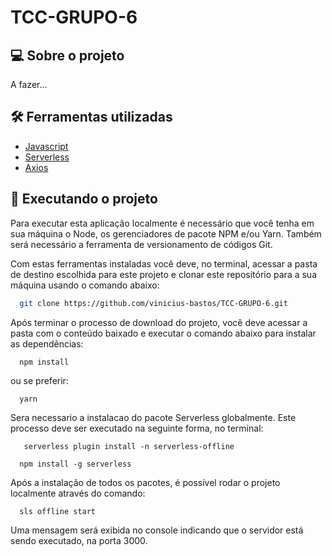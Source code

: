 # TCC-GRUPO-6

## 💻 Sobre o projeto
A fazer...

## 🛠 Ferramentas utilizadas
  <ul>
    <li>
      <a href='https://developer.mozilla.org/en-US/docs/Web/JavaScript'>Javascript</a>
    </li>
    <li>
      <a href='https://www.serverless.com/'>Serverless</a>
    </li>
    <li>
      <a href='https://axios-http.com/ptbr/docs/intro'>Axios</a>
    </li>
  </ul>

  ## 🚀 Executando o projeto
  Para executar esta aplicação localmente é necessário que você tenha em sua máquina o Node, os gerenciadores de pacote NPM e/ou Yarn. Também será necessário a ferramenta de versionamento de códigos Git. 
  
  Com estas ferramentas instaladas você deve, no terminal, acessar a pasta de destino escolhida para este projeto e clonar este repositório para a sua máquina usando o comando abaixo:
  
  ```bash
    git clone https://github.com/vinicius-bastos/TCC-GRUPO-6.git
  ```
  
  <p>Após terminar o processo de download do projeto, você deve acessar a pasta com o conteúdo baixado e executar o comando abaixo para instalar as dependências:</p>
  
  ```
    npm install
  ```
  
  ou se preferir:
  
  ```
    yarn
  ```
  
  <p>Sera necessario a instalacao do pacote Serverless globalmente. Este processo deve ser executado na seguinte forma, no terminal:</p>

  ```
     serverless plugin install -n serverless-offline
  ```

  ```
    npm install -g serverless
  ```

  Após a instalação de todos os pacotes, é possível rodar o projeto localmente através do comando:
  
  ```
    sls offline start
  ```
  
  Uma mensagem será exibida no console indicando que o servidor está sendo executado, na porta 3000. 
  
  